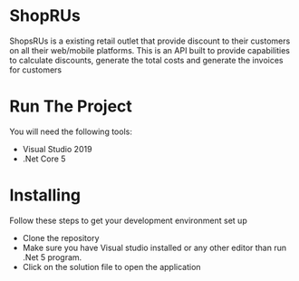 


# ShopRUs

<!-- Add buttons here -->

ShopsRUs is a existing retail outlet that provide discount to their customers on all their web/mobile platforms.
This is an API built to provide capabilities to calculate discounts, generate the total costs and generate the
invoices for customers

# Run The Project
You will need the following tools:
<ul>
<li>Visual Studio 2019</li>
<li>.Net Core 5</li>
</ul>




# Installing
Follow these steps to get your development environment set up
<ul>
<li>Clone the repository</li>
<li>Make sure you have Visual studio installed or any other editor than run .Net 5 program.</li>
<li>Click on the solution file to open the application</li>
</ul>


